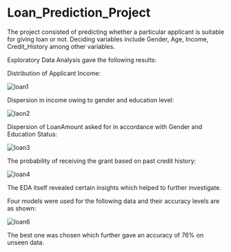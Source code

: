 # Loan_Prediction_Project

The project consisted of predicting whether a particular applicant is suitable for giving loan or not.
Deciding variables include Gender, Age, Income, Credit_History among other variables.

Exploratory Data Analysis gave the following results:

Distribution of Applicant Income:

![loan1](https://user-images.githubusercontent.com/55191934/80910395-d17ecb00-8d4c-11ea-8085-3d0303aa5643.PNG)

Dispersion in income owing to gender and education level:

![laon2](https://user-images.githubusercontent.com/55191934/80910409-e3f90480-8d4c-11ea-9029-66ea1019a61a.PNG)

Dispersion of LoanAmount asked for in accordance with Gender and Education Status:

![loan3](https://user-images.githubusercontent.com/55191934/80910422-f7a46b00-8d4c-11ea-88c0-777c62221c3b.PNG)

The probability of receiving the grant based on past credit history:

![loan4](https://user-images.githubusercontent.com/55191934/80910449-27ec0980-8d4d-11ea-8937-667245320d7f.PNG)


The EDA itself revealed certain insights which helped to further investigate.

Four models were used for the following data and their accuracy levels are as shown:

![loan6](https://user-images.githubusercontent.com/55191934/80910484-5bc72f00-8d4d-11ea-90cd-7bef13997bf7.PNG)

The best one was chosen which further gave an accuracy of 76% on unseen data.
